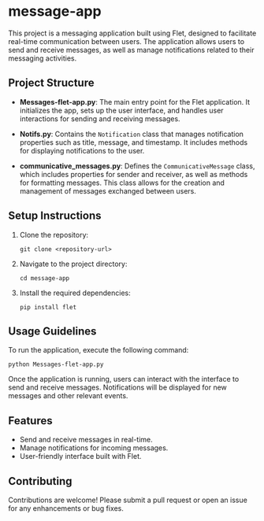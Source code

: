 # message-app

This project is a messaging application built using Flet, designed to facilitate real-time communication between users. The application allows users to send and receive messages, as well as manage notifications related to their messaging activities.

## Project Structure

- **Messages-flet-app.py**: The main entry point for the Flet application. It initializes the app, sets up the user interface, and handles user interactions for sending and receiving messages.
  
- **Notifs.py**: Contains the `Notification` class that manages notification properties such as title, message, and timestamp. It includes methods for displaying notifications to the user.

- **communicative_messages.py**: Defines the `CommunicativeMessage` class, which includes properties for sender and receiver, as well as methods for formatting messages. This class allows for the creation and management of messages exchanged between users.

## Setup Instructions

1. Clone the repository:
   ```
   git clone <repository-url>
   ```

2. Navigate to the project directory:
   ```
   cd message-app
   ```

3. Install the required dependencies:
   ```
   pip install flet
   ```

## Usage Guidelines

To run the application, execute the following command:
```
python Messages-flet-app.py
```

Once the application is running, users can interact with the interface to send and receive messages. Notifications will be displayed for new messages and other relevant events.

## Features

- Send and receive messages in real-time.
- Manage notifications for incoming messages.
- User-friendly interface built with Flet.

## Contributing

Contributions are welcome! Please submit a pull request or open an issue for any enhancements or bug fixes.